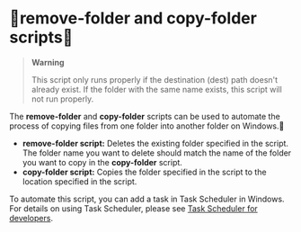 # 🚧remove-folder and copy-folder scripts🚧

> **Warning**
> 
> This script only runs properly if the destination (dest) path doesn't already exist. If the folder with the same name exists, this script will not run properly. 

The **remove-folder** and **copy-folder** scripts can be used to automate the process of copying files from one folder into another folder on Windows.🤖

- **remove-folder script:** Deletes the existing folder specified in the script. The folder name you want to delete should match the name of the folder you want to copy in the **copy-folder** script.
- **copy-folder script:** Copies the folder specified in the script to the location specified in the script.

To automate this script, you can add a task in Task Scheduler in Windows. For details on using Task Scheduler, please see [Task Scheduler for developers](https://docs.microsoft.com/en-us/windows/win32/taskschd/task-scheduler-start-page).
